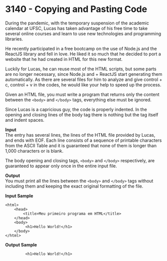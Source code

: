 # 3140 - Copying and Pasting Code

During the pandemic, with the temporary suspension of the academic calendar at UFSC, Lucas has taken advantage of his free time to take several online courses and learn to use new technologies and programming libraries.

He recently participated in a free bootcamp on the use of Node.js and the ReactJS library and fell in love. He liked it so much that he decided to port a website that he had created in HTML for this new format.

Luckily for Lucas, he can reuse most of the HTML scripts, but some parts are no longer necessary, since Node.js and + ReactJS start generating them automatically. As there are several files for him to analyze and give control + c, control + v in the codes, he would like your help to speed up the process.

Given an HTML file, you must write a program that returns only the content between the ``<body>`` and ``</body>`` tags, everything else must be ignored.

Since Lucas is a capricious guy, the code is properly indented. In the opening and closing lines of the body tag there is nothing but the tag itself and indent spaces.

**Input**<br>
The entry has several lines, the lines of the HTML file provided by Lucas, and ends with EOF. Each line consists of a sequence of printable characters from the ASCII Table and it is guaranteed that none of them is longer than 1,000 characters or is blank.

The body opening and closing tags, ``<body>`` and ``</body>`` respectively, are guaranteed to appear only once in the entire input file.

**Output**<br>
You must print all the lines between the ``<body>`` and ``</body>`` tags without including them and keeping the exact original formatting of the file.

**Input Sample**
```
<html>
    <head>
        <title>Meu primeiro programa em HTML</title>
    </head>
    <body>
         <h1>Hello World!</h1>
    </body>
</html>
```

**Output Sample**
```
         <h1>Hello World!</h1>	
````